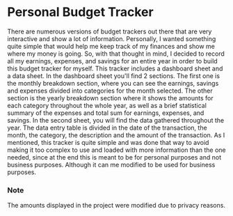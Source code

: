 # Personal Budget Tracker
There are numerous versions of budget trackers out there that are very interactive and show a lot of information. Personally, I wanted something quite simple that would help me keep track of my finances and show me where my money is going. So, with that thought in mind, I decided to record all my earnings, expenses, and savings for an entire year in order to build this budget tracker for myself.
This tracker includes a dashboard sheet and a data sheet. In the dashboard sheet you'll find 2 sections. The first one is the monthly breakdown section, where you can see the earnings, savings and expenses divided into categories for the month selected. The other section is the yearly breakdown section where it shows the amounts for each category throughout the whole year, as well as a brief statistical summary of the expenses and total sum for earnings, expenses, and savings.
In the second sheet, you will find the data gathered throughout the year. The data entry table is divided in the date of the transaction, the month, the category, the description and the amount of the transaction.
As I mentioned, this tracker is quite simple and was done that way to avoid making it too complex to use and loaded with more information than the one needed, since at the end this is meant to be for personal purposes and not business purposes. Although it can me modified to be used for business purposes.
### Note
The amounts displayed in the project were modified due to privacy reasons.
